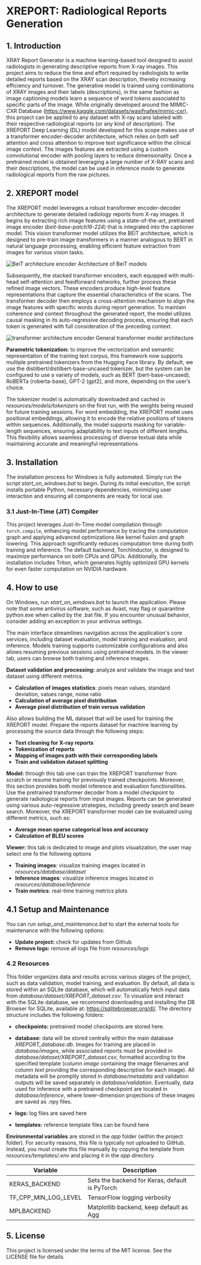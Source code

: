 # XREPORT: Radiological Reports Generation

## 1. Introduction
XRAY Report Generator is a machine learning-based tool designed to assist radiologists in generating descriptive reports from X-ray images. This project aims to reduce the time and effort required by radiologists to write detailed reports based on the XRAY scan description, thereby increasing efficiency and turnover. The generative model is trained using combinations of XRAY images and their labels (descriptions), in the same fashion as image captioning models learn a sequence of word tokens associated to specific parts of the image. While originally developed around the MIMIC-CXR Database (https://www.kaggle.com/datasets/wasifnafee/mimic-cxr), this project can be applied to any dataset with X-ray scans labeled with their respective radiological reports (or any kind of description). The XREPORT Deep Learning (DL) model developed for this scope makes use of a transformer encoder-decoder architecture, which relies on both self attention and cross attention to improve text significance within the clinical image context. The images features are extracted using a custom convolutional encoder with pooling layers to reduce dimensionality. Once a pretrained model is obtained leveraging a large number of X-RAY scans and their descriptions, the model can be used in inference mode to generate radiological reports from the raw pictures. 

## 2. XREPORT model
The XREPORT model leverages a robust transformer encoder-decoder architecture to generate detailed radiology reports from X-ray images. It begins by extracting rich image features using a state-of-the-art, pretrained image encoder (*beit-base-patch16-224*) that is integrated into the captioner model. This vision transformer model utilizes the BEiT architecture, which is designed to pre-train image transformers in a manner analogous to BERT in natural language processing, enabling efficient feature extraction from images for various vision tasks.

![BeiT architecture encoder](XREPORT/app/assets/figures/beit_architecture.jpg)
Architecture of BeiT models

Subsequently, the stacked transformer encoders, each equipped with multi-head self-attention and feedforward networks, further process these refined image vectors. These encoders produce high-level feature representations that capture the essential characteristics of the scans. The transformer decoder then employs a cross-attention mechanism to align the image features with specific words during report generation. To maintain coherence and context throughout the generated report, the model utilizes causal masking in its auto-regressive decoding process, ensuring that each token is generated with full consideration of the preceding context.

![transformer architecture encoder](XREPORT/app/assets/figures/transformers.png)
General transformer model architecture

**Parametric tokenization:** to improve the vectorization and semantic representation of the training text corpus, this framework now supports multiple pretrained tokenizers from the Hugging Face library. By default, we use the distilbert/distilbert-base-uncased tokenizer, but the system can be configured to use a variety of models, such as BERT (bert-base-uncased), RoBERTa (roberta-base), GPT-2 (gpt2), and more, depending on the user’s choice. 

The tokenizer model is automatically downloaded and cached in *resources/models/tokenizers* on the first run, with the weights being reused for future training sessions. For word embedding, the XREPORT model uses positional embeddings, allowing it to encode the relative positions of tokens within sequences. Additionally, the model supports masking for variable-length sequences, ensuring adaptability to text inputs of different lengths. This flexibility allows seamless processing of diverse textual data while maintaining accurate and meaningful representations.

## 3. Installation
The installation process for Windows is fully automated. Simply run the script *start_on_windows.bat* to begin. During its initial execution, the script installs portable Python, necessary dependencies, minimizing user interaction and ensuring all components are ready for local use.  

### 3.1 Just-In-Time (JIT) Compiler
This project leverages Just-In-Time model compilation through `torch.compile`, enhancing model performance by tracing the computation graph and applying advanced optimizations like kernel fusion and graph lowering. This approach significantly reduces computation time during both training and inference. The default backend, TorchInductor, is designed to maximize performance on both CPUs and GPUs. Additionally, the installation includes Triton, which generates highly optimized GPU kernels for even faster computation on NVIDIA hardware. 

## 4. How to use
On Windows, run *start_on_windows.bat* to launch the application. Please note that some antivirus software, such as Avast, may flag or quarantine python.exe when called by the .bat file. If you encounter unusual behavior, consider adding an exception in your antivirus settings.

The main interface streamlines navigation across the application's core services, including dataset evaluation, model training and evaluation, and inference. Models training supports customizable configurations and also allows resuming previous sessions using pretrained models. In the viewer tab, users can browse both training and inference images. 

**Dataset validation and processing:** analyze and validate the image and text dataset using different metrics. 

- **Calculation of images statistics**: pixels mean values, standard deviation, values range, noise ratio
- **Calculation of average pixel distribution**
- **Average pixel distribution of train versus validation** 

Also allows building the ML dataset that will be used for training the XREPORT model. Prepare the reports dataset for machine learning by processing the source data through the following steps:
- **Text cleaning for X-ray reports**
- **Tokenization of reports**
- **Mapping of images path with their corresponding labels**
- **Train and validation dataset splitting**

**Model:** through this tab one can train the XREPORT transformer from scratch or resume training for previously trained checkpoints. Moreover, this section provides both model inference and evaluation functionalities. Use the pretrained transformer decoder from a model checkpoint to generate radiological reports from input images. Reports can be generated using various auto-regressive strategies, including greedy search and beam search. Moreover, the XREPORT transformer model can be evaluated using different metrics, such as:

- **Average mean sparse categorical loss and accuracy** 
- **Calculation of BLEU scores** 

**Viewer:** this tab is dedicated to image and plots visualization, the user may select one fo the following options
- **Training images**: visualize training images located in *resources/database/dataset*  
- **Inference images**: visualize inference images located in *resources/database/inference*
- **Train metrics**: real-time training metrics plots  

## 4.1 Setup and Maintenance
You can run *setup_and_maintenance.bat* to start the external tools for maintenance with the following options:

- **Update project:** check for updates from Github
- **Remove logs:** remove all logs file from *resources/logs*

### 4.2 Resources
This folder organizes data and results across various stages of the project, such as data validation, model training, and evaluation. By default, all data is stored within an SQLite database, which will automatically fetch input data from *database/dataset/XREPORT_dataset.csv*. To visualize and interact with the SQLite database, we recommend downloading and installing the DB Browser for SQLite, available at: https://sqlitebrowser.org/dl/. The directory structure includes the following folders:

- **checkpoints:**  pretrained model checkpoints are stored here.

- **database:** data will be stored centrally within the main database *XREPORT_database.db*. Images for training are placed in *database/images*, while associated reports must be provided in *database/dataset/XREPORT_dataset.csv*, formatted according to the specified template (column *image* containing the image filenames and column *text* providing the corresponding description for each image). All metadata will be promptly stored in *database/metadata* and validation outputs will be saved separately in *database/validation*. Eventually, data used for inference with a pretrained checkpoint are located in *database/inference*, where lower-dimension projections of these images are saved as .npy files.

- **logs:** log files are saved here

- **templates:** reference template files can be found here

**Environmental variables** are stored in the *app* folder (within the project folder). For security reasons, this file is typically not uploaded to GitHub. Instead, you must create this file manually by copying the template from *resources/templates/.env* and placing it in the *app* directory.

| Variable              | Description                                      |
|-----------------------|--------------------------------------------------|
| KERAS_BACKEND         | Sets the backend for Keras, default is PyTorch   |
| TF_CPP_MIN_LOG_LEVEL  | TensorFlow logging verbosity                     |
| MPLBACKEND            | Matplotlib backend, keep default as Agg          |

## 5. License
This project is licensed under the terms of the MIT license. See the LICENSE file for details.

